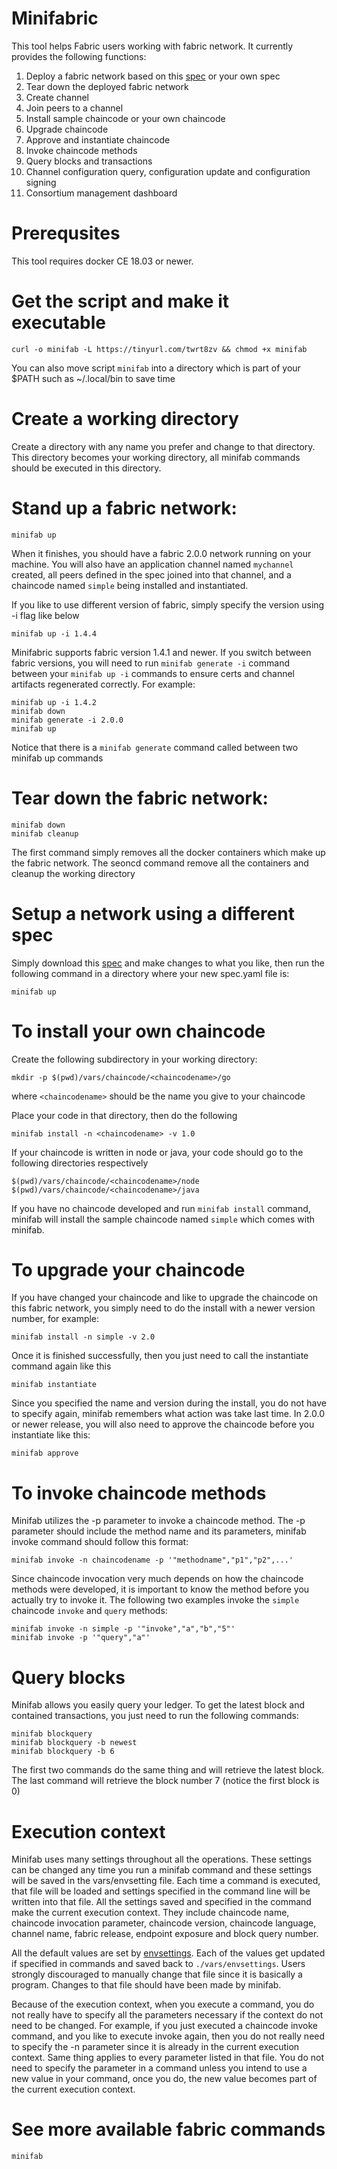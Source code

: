 # Minifabric
This tool helps Fabric users working with fabric network. It currently provides the following functions:

1. Deploy a fabric network based on this [spec](https://github.com/litong01/minifabric/blob/master/spec.yaml) or your own spec
2. Tear down the deployed fabric network
3. Create channel
4. Join peers to a channel
5. Install sample chaincode or your own chaincode
6. Upgrade chaincode
7. Approve and instantiate chaincode
8. Invoke chaincode methods
9. Query blocks and transactions
10. Channel configuration query, configuration update and configuration signing
11. Consortium management dashboard

# Prerequsites
This tool requires docker CE 18.03 or newer.

# Get the script and make it executable
```
curl -o minifab -L https://tinyurl.com/twrt8zv && chmod +x minifab
```

You can also move script `minifab` into a directory which is part
of your $PATH such as ~/.local/bin to save time

# Create a working directory
Create a directory with any name you prefer and change to that directory. This directory becomes your working directory, all minifab commands should be executed in this directory.

# Stand up a fabric network:
```
minifab up
```

When it finishes, you should have a fabric 2.0.0 network running on your machine.
You will also have an application channel named `mychannel` created, all
peers defined in the spec joined into that channel, and a chaincode named
`simple` being installed and instantiated.

If you like to use different version of fabric, simply specify the version using -i
flag like below

```
minifab up -i 1.4.4
```

Minifabric supports fabric version 1.4.1 and newer. If you switch between fabric
versions, you will need to run `minifab generate -i` command between your `minifab up -i`
commands to ensure certs and channel artifacts regenerated correctly. For example:

```
minifab up -i 1.4.2
minifab down
minifab generate -i 2.0.0
minifab up
```

Notice that there is a `minifab generate` command called between two minifab up commands

# Tear down the fabric network:
```
minifab down
minifab cleanup
```
The first command simply removes all the docker containers which make up the fabric network. The seoncd command remove all the containers and cleanup the working directory

# Setup a network using a different spec
Simply download this [spec](https://github.com/litong01/minifabric/blob/master/spec.yaml) and make changes to what you like, then run the following command in a directory where your new spec.yaml file is:

```
minifab up
```

# To install your own chaincode
Create the following subdirectory in your working directory:
  
```
mkdir -p $(pwd)/vars/chaincode/<chaincodename>/go
```
where `<chaincodename>` should be the name you give to your chaincode

Place your code in that directory, then do the following
```
minifab install -n <chaincodename> -v 1.0
```
If your chaincode is written in node or java, your code should go to the following directories respectively
```
$(pwd)/vars/chaincode/<chaincodename>/node
$(pwd)/vars/chaincode/<chaincodename>/java
```

If you have no chaincode developed and run `minifab install` command, minifab will install the sample chaincode named `simple` which comes with minifab.

# To upgrade your chaincode
If you have changed your chaincode and like to upgrade the chaincode on
this fabric network, you simply need to do the install with a newer
version number, for example:
```
minifab install -n simple -v 2.0
```
Once it is finished successfully, then you just need to call the
instantiate command again like this
```
minifab instantiate
```

Since you specified the name and version during the install, you
do not have to specify again, minifab remembers what action was
take last time. In 2.0.0 or newer release, you will also need to approve the chaincode before you instantiate like this:

```
minifab approve
```

# To invoke chaincode methods
Minifab utilizes the -p parameter to invoke a chaincode method. The -p parameter should include the method name and its parameters, minifab invoke command should follow this format:

```
minifab invoke -n chaincodename -p '"methodname","p1","p2",...'
```

Since chaincode invocation very much depends on how the chaincode methods were developed, it is important to know the method before you actually try to invoke it. The following two examples invoke the `simple` chaincode `invoke` and `query` methods:

```
minifab invoke -n simple -p '"invoke","a","b","5"'
minifab invoke -p '"query","a"'
```

# Query blocks
Minifab allows you easily query your ledger. To get the latest block and contained transactions, you just need to run the following commands:

```
minifab blockquery
minifab blockquery -b newest
minifab blockquery -b 6
```

The first two commands do the same thing and will retrieve the latest block. The last command will retrieve the block number 7 (notice the first block is 0)

# Execution context
Minifab uses many settings throughout all the operations. These settings can be changed any time you run a minifab command and these settings will be saved in the vars/envsetting file. Each time a command is executed, that file will be loaded and settings specified in the command line will be written into that file. All the settings saved and specified in the command  make the current execution context. They include chaincode name, chaincode invocation parameter, chaincode version, chaincode language, channel name, fabric release, endpoint exposure and block query number. 

All the default values are set by [envsettings](https://github.com/litong01/minifabric/blob/master/envsettings). Each of the values get updated if specified in commands and saved back to `./vars/envsettings`. Users strongly discouraged to manually change that file since it is basically a program. Changes to that file should have been made by minifab.

Because of the execution context, when you execute a command, you do not really have to specify all the parameters necessary if the context do not need to be changed. For example, if you just executed a chaincode invoke command, and you like to execute invoke again, then you do not really need to specify the -n parameter since it is already in the current execution context. Same thing applies to every parameter listed in that file. You do not need to specify the parameter in a command unless you intend to use a new value in your command, once you do, the new value becomes part of the current execution context. 

# See more available fabric commands
```
minifab
```
